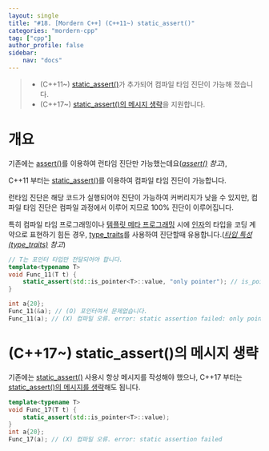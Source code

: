 ```yaml
---
layout: single
title: "#18. [Mordern C++] (C++11~) static_assert()"
categories: "mordern-cpp"
tag: ["cpp"]
author_profile: false
sidebar: 
    nav: "docs"
---
```


> * (C++11~) [static_assert()](https://tango1202.github.io/mordern-cpp/mordern-cpp-static-assert/)가 추가되어 컴파일 타임 진단이 가능해 졌습니다.
> * (C++17~) [static_assert()의 메시지 생략](https://tango1202.github.io/mordern-cpp/mordern-cpp-static-assert/#c17-static_assert%EC%9D%98-%EB%A9%94%EC%8B%9C%EC%A7%80-%EC%83%9D%EB%9E%B5)을 지원합니다.

# 개요

기존에는 [assert()](https://tango1202.github.io/legacy-cpp-exception/legacy-cpp-exception-diagonostics/)를 이용하여 런타임 진단만 가능했는데요(*[assert()](https://tango1202.github.io/legacy-cpp-exception/legacy-cpp-exception-diagonostics/) 참고*),

C++11 부터는 [static_assert()](https://tango1202.github.io/mordern-cpp/mordern-cpp-static-assert/)를 이용하여 컴파일 타임 진단이 가능합니다.

런타임 진단은 해당 코드가 실행되어야 진단이 가능하여 커버리지가 낮을 수 있지만, 컴파일 타임 진단은 컴파일 과정에서 이루어 지므로 100% 진단이 이루어집니다. 

특히 컴파일 타임 프로그래밍이나  [템플릿 메타 프로그래밍](https://tango1202.github.io/legacy-cpp-stl/legacy-cpp-stl-template-meta-programming/) 시에 [인자](https://tango1202.github.io/legacy-cpp-guide/legacy-cpp-guide-function/#%EC%9D%B8%EC%9E%90%EB%A7%A4%EA%B0%9C%EB%B3%80%EC%88%98-parameter)의 타입을 코딩 계약으로 표현하기 힘든 경우,  [type_traits](https://tango1202.github.io/mordern-cpp/mordern-cpp-type_traits/)를 사용하여 진단할때 유용합니다.(*[타입 특성(type_traits)](https://tango1202.github.io/mordern-cpp/mordern-cpp-type_-_traits/) 참고*)

```cpp
// T는 포인터 타입만 전달되어야 합니다.
template<typename T>
void Func_11(T t) { 
    static_assert(std::is_pointer<T>::value, "only pointer"); // is_pointer는 C++11에 추가된 type_traits
}

int a{20};
Func_11(&a); // (O) 포인터여서 문제없습니다.
Func_11(a); // (X) 컴파일 오류. error: static assertion failed: only pointer
```

# (C++17~) static_assert()의 메시지 생략

기존에는 [static_assert()](https://tango1202.github.io/mordern-cpp/mordern-cpp-static-assert/) 사용시 항상 메시지를 작성해야 했으나, C++17 부터는 [static_assert()의 메시지를 생략](https://tango1202.github.io/mordern-cpp/mordern-cpp-static-assert/#c17-static_assert%EC%9D%98-%EB%A9%94%EC%8B%9C%EC%A7%80-%EC%83%9D%EB%9E%B5)해도 됩니다.

```cpp
template<typename T>
void Func_17(T t) { 
    static_assert(std::is_pointer<T>::value); 
}
int a{20};
Func_17(a); // (X) 컴파일 오류. error: static assertion failed
```
